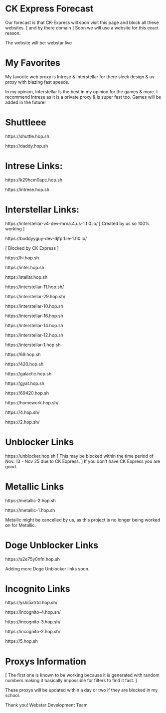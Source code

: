 # CK Express Forecast

Our forecast is that CK-Express will soon visit this page and block all these websites. [ and by there domain ]
Soon we will use a website for this exact reason.

The website will be: webstar.live

# My Favorites

My favorite web proxy is Intrese & Interstellar for there sleek design & uv proxy with blazing fast speeds.

In my opinion, Interstellar is the best in my opinion for the games & more.
I recommend Intrese as it is a private proxy & is super fast too. Games will be added in the future!

# Shuttleee 

<p>https://shuttle.hop.sh</p>
<p>https://daddy.hop.sh</p>

# Intrese Links:

<p>https://k29hcm0apc.hop.sh</p>
<p>https://intrese.hop.sh</p>

# Interstellar Links:

<p>https://interstellar-v4-dev-mrna.4.us-1.fl0.io/ [ Created by us so 100% working ]</p>
<p>https://boddyyguy-dev-djfp.1.ie-1.fl0.io/</p> [ Blocked by CK Express ]
<p>https://hi.hop.sh</p>
<p>https://inter.hop.sh</p>
<p>https://stellar.hop.sh</p>
<p>https://interstellar-11.hop.sh/</p>
<p>https://interstellar-29.hop.sh/</p>
<p>https://interstellar-10.hop.sh</p>
<p>https://interstellar-16.hop.sh</p> 
<p>https://interstellar-14.hop.sh</p> 
<p>https://interstellar-12.hop.sh</p>
<p>https://interstellar-1.hop.sh</p>
<p>https://69.hop.sh</p>
<p>https://420.hop.sh</p>
<p>https://galactic.hop.sh</p>
<p>https://gyat.hop.sh</p>
<p>https://69420.hop.sh</p>
<p>https://homework.hop.sh/</p>
<p>https://4.hop.sh/</p>
<p>https://2.hop.sh/</p>


# Unblocker Links

<p>https://unblocker.hop.sh [ This may be blocked within the time period of Nov. 13 - Nov 25 due to CK Express. ] If you don't have CK Express you are good.

# Metallic Links

<p>https://metallic-2.hop.sh</p>
<p>https://metallic-1.hop.sh</p>

<p>Metallic might be cancelled by us, as this project is no longer being worked on for Metallic.</p>

# Doge Unblocker Links

<p>https://s2e75y0nfn.hop.sh</p>

<p>Adding more Doge Unblocker links soon.</p>

# Incognito Links

<p>https://yshi5xtrtd.hop.sh/</p>
<p>https://incognito-4.hop.sh/</p>
<p>https://incognito-3.hop.sh/</p>
<p>https://incognito-2.hop.sh/</p>
<p>https://5.hop.sh</p>

# Proxys Information

[ The first one is known to be working because it is generated with random numbers making it basically impossible for filters to find it fast. ]

These proxys will be updated within a day or two if they are blocked in my school. 

Thank you! Webstar Development Team







